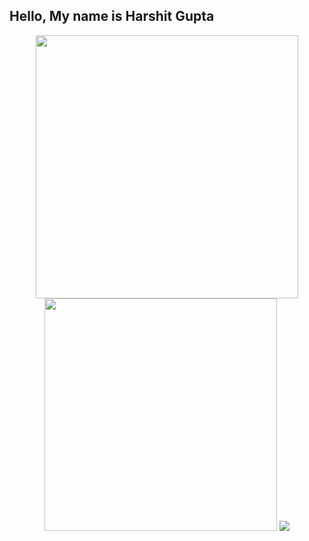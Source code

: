 ## Hello, My name is Harshit Gupta
<p align="center">
<img src="https://github-readme-stats.vercel.app/api?username=harshitgupta2004&theme=tokyonight&show_icons=true" width="420.74px">
<img src="https://github-readme-stats.vercel.app/api/top-langs/?username=anuraghazra&layout=compact&theme=tokyonight" width="372.67px">
<!-- <img src="http://github-profile-summary-cards.vercel.app/api/cards/most-commit-language?username=harshitgupta2004&theme=tokyonight" width="364px"> -->
<img src="http://github-profile-summary-cards.vercel.app/api/cards/profile-details?username=harshitgupta2004&theme=tokyonight">
</p>
